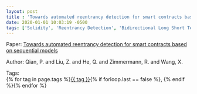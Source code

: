 ```yaml
---
layout: post
title : 'Towards automated reentrancy detection for smart contracts based on sequential models'
date: 2020-01-01 10:03:19 -0500
tags: ['Solidity', 'Reentrancy Detection', 'Bidirectional Long Short Term Memory', 'Contract Snippet']
---
```

Paper: [Towards automated reentrancy detection for smart contracts based on sequential models](https://ieeexplore.ieee.org/abstract/document/8970384)

Author: Qian, P. and Liu, Z. and He, Q. and Zimmermann, R. and Wang, X.




 Tags:  
        <span>{% for tag in page.tags %}<a href="/tags/#{{ tag | slugify }}">{{ tag }}</a>{% if forloop.last == false %}, {% endif %}{% endfor %}</span>

